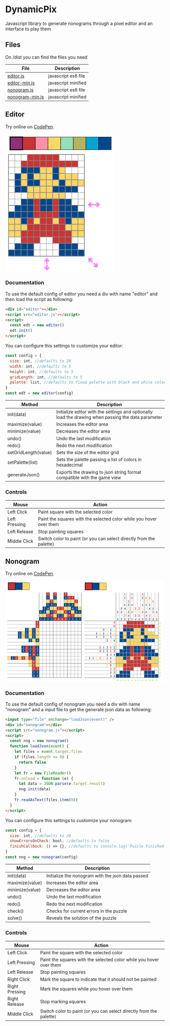 # DynamicPix

Javascript library to generate nonograms through a pixel editor and an interface to play them

## Files

On /dist you can find the files you need

| File                                                                                          | Description         |
| --------------------------------------------------------------------------------------------- | ------------------- |
| [editor.js](/dist/editor.js)                                                                  | javascript es6 file |
| [editor-min.js](https://cdn.jsdelivr.net/gh/kazluBR/dynamicpix/dist/v1.0.0/editor-min.js)     | javascript minified |
| [nonogram.js](/dist/nonogram.js)                                                              | javascript es6 file |
| [nonogram-min.js](https://cdn.jsdelivr.net/gh/kazluBR/dynamicpix/dist/v1.0.0/nonogram-min.js) | javascript minified |

## Editor

Try online on [CodePen](https://codepen.io/kazluBR/full/WNpvEJz).

![alt text](/docs/editor_view.png)

### Documentation

To use the default config of editor you need a div with name "editor" and then load the script as following:

```html
<div id="editor"></div>
<script src="editor.js"></script>
<script>
  const edt = new editor()
  edt.init()
</script>
```

You can configure this settings to customize your editor:

```javascript
const config = {
  size: int, //defaults to 20
  width: int, //defaults to 5
  height: int, //defaults to 5
  gridLength: int, //defaults to 5
  palette: list, //defaults to fixed palette with black and white colors
}
const edt = new editor(config)
```

| Method               | Description                                                                                         |
| -------------------- | --------------------------------------------------------------------------------------------------- |
| init(data)           | Initialize editor with the settings and optionally load the drawing when passing the data parameter |
| maximize(value)      | Increases the editor area                                                                           |
| minimize(value)      | Decreases the editor area                                                                           |
| undo()               | Undo the last modification                                                                          |
| redo()               | Redo the next modification                                                                          |
| setGridLength(value) | Sets the size of the editor grid                                                                    |
| setPalette(list)     | Sets the palette passing a list of colors in hexadecimal                                            |
| generateJson()       | Exports the drawing to json string format compatible with the game view                             |

### Controls

| Mouse         | Action                                                              |
| ------------- | ------------------------------------------------------------------- |
| Left Click    | Paint square with the selected color                                |
| Left Pressing | Paint the squares with the selected color while you hover over them |
| Left Release  | Stop painting squares                                               |
| Middle Click  | Switch color to paint (or you can select directly from the palette) |

## Nonogram

Try online on [CodePen](https://codepen.io/kazluBR/full/pJqrgY).

![alt text](/docs/nonogram_view.png)

### Documentation

To use the default config of nonogram you need a div with name "nonogram" and a input file to get the generate json data as following:

```html
<input type="file" onchange="loadJson(event)" />
<div id="nonogram"></div>
<script src="nonogram.js"></script>
<script>
  const nng = new nonogram()
  function loadJson(event) {
    let files = event.target.files
    if (files.length <= 0) {
      return false
    }
    let fr = new FileReader()
    fr.onload = function (e) {
      let data = JSON.parse(e.target.result)
      nng.init(data)
    }
    fr.readAsText(files.item(0))
  }
</script>
```

You can configure this settings to customize your nonogram:

```javascript
const config = {
  size: int, //defaults to 20
  showErrorsOnCheck: bool, //defaults to false
  finishCallback: () => {}, //defaults to console.log('Puzzle Finished!')
}
const nng = new nonogram(config)
```

| Method          | Description                                       |
| --------------- | ------------------------------------------------- |
| init(data)      | Initialize the nonogram with the json data passed |
| maximize(value) | Increases the editor area                         |
| minimize(value) | Decreases the editor area                         |
| undo()          | Undo the last modification                        |
| redo()          | Redo the next modification                        |
| check()         | Checks for current errors in the puzzle           |
| solve()         | Reveals the solution of the puzzle                |

### Controls

| Mouse          | Action                                                              |
| -------------- | ------------------------------------------------------------------- |
| Left Click     | Paint the square with the selected color                            |
| Left Pressing  | Paint the squares with the selected color while you hover over them |
| Left Release   | Stop painting squares                                               |
| Right Click    | Mark the square to indicate that it should not be painted           |
| Right Pressing | Mark the squares while you hover over them                          |
| Right Release  | Stop marking squares                                                |
| Middle Click   | Switch color to paint (or you can select directly from the palette) |
